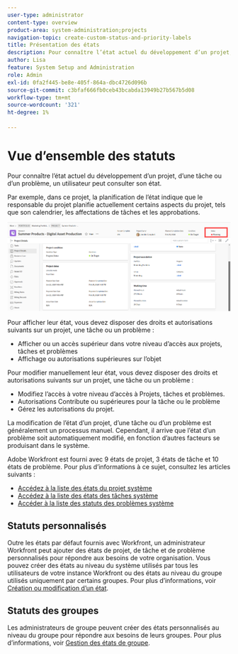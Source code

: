 ```yaml
---
user-type: administrator
content-type: overview
product-area: system-administration;projects
navigation-topic: create-custom-status-and-priority-labels
title: Présentation des états
description: Pour connaître l’état actuel du développement d’un projet, d’une tâche ou d’un problème, un utilisateur peut consulter son état.
author: Lisa
feature: System Setup and Administration
role: Admin
exl-id: 0fa2f445-be8e-405f-864a-dbc4726d096b
source-git-commit: c3bfaf666fb0ceb43bcabda13949b27b567b5d08
workflow-type: tm+mt
source-wordcount: '321'
ht-degree: 1%

---
```


# Vue d’ensemble des statuts

<!-- Audited: 01/2024 -->

Pour connaître l’état actuel du développement d’un projet, d’une tâche ou d’un problème, un utilisateur peut consulter son état.

Par exemple, dans ce projet, la planification de l’état indique que le responsable du projet planifie actuellement certains aspects du projet, tels que son calendrier, les affectations de tâches et les approbations.

![Exemple d’état de projet](assets/statuses-overview.png)

Pour afficher leur état, vous devez disposer des droits et autorisations suivants sur un projet, une tâche ou un problème :

* Afficher ou un accès supérieur dans votre niveau d’accès aux projets, tâches et problèmes
* Affichage ou autorisations supérieures sur l’objet

Pour modifier manuellement leur état, vous devez disposer des droits et autorisations suivants sur un projet, une tâche ou un problème :

* Modifiez l’accès à votre niveau d’accès à Projets, tâches et problèmes.
* Autorisations Contribute ou supérieures pour la tâche ou le problème
* Gérez les autorisations du projet.

La modification de l’état d’un projet, d’une tâche ou d’un problème est généralement un processus manuel. Cependant, il arrive que l’état d’un problème soit automatiquement modifié, en fonction d’autres facteurs se produisant dans le système.

Adobe Workfront est fourni avec 9 états de projet, 3 états de tâche et 10 états de problème. Pour plus d’informations à ce sujet, consultez les articles suivants :

* [Accédez à la liste des états du projet système](../../../administration-and-setup/customize-workfront/creating-custom-status-and-priority-labels/project-statuses.md)
* [Accédez à la liste des états des tâches système](../../../administration-and-setup/customize-workfront/creating-custom-status-and-priority-labels/task-statuses.md)
* [Accéder à la liste des statuts des problèmes système](../../../administration-and-setup/customize-workfront/creating-custom-status-and-priority-labels/issue-statuses.md)

## Statuts personnalisés

Outre les états par défaut fournis avec Workfront, un administrateur Workfront peut ajouter des états de projet, de tâche et de problème personnalisés pour répondre aux besoins de votre organisation. Vous pouvez créer des états au niveau du système utilisés par tous les utilisateurs de votre instance Workfront ou des états au niveau du groupe utilisés uniquement par certains groupes. Pour plus d’informations, voir [Création ou modification d’un état](../../../administration-and-setup/customize-workfront/creating-custom-status-and-priority-labels/create-or-edit-a-status.md).

## Statuts des groupes

Les administrateurs de groupe peuvent créer des états personnalisés au niveau du groupe pour répondre aux besoins de leurs groupes. Pour plus d’informations, voir [Gestion des états de groupe](../../../administration-and-setup/manage-groups/manage-group-statuses/manage-group-statuses.md).
